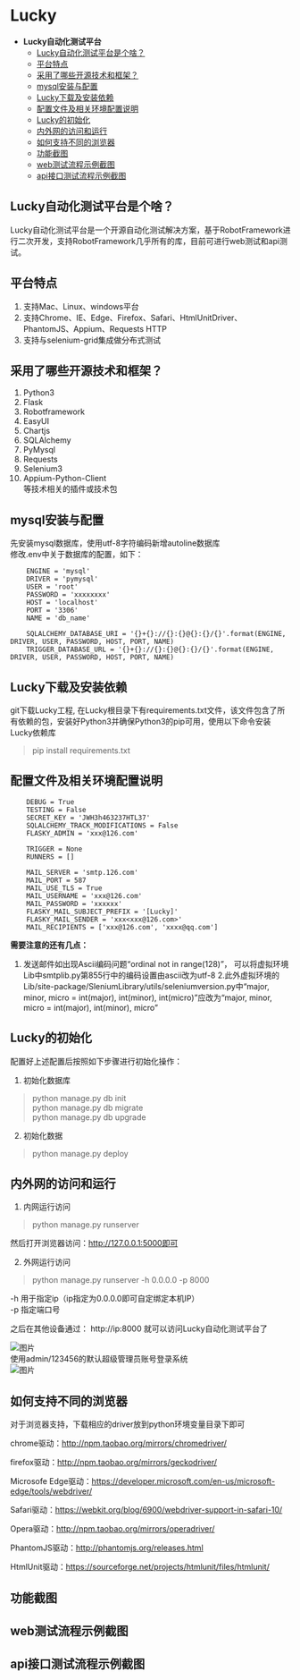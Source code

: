 # Lucky
- **Lucky自动化测试平台**
  - [Lucky自动化测试平台是个啥？](https://github.com/xwsftst/Lucky/new/master?readme=1#lucky%E8%87%AA%E5%8A%A8%E5%8C%96%E6%B5%8B%E8%AF%95%E5%B9%B3%E5%8F%B0%E6%98%AF%E4%B8%AA%E5%95%A5)
  - [平台特点](https://github.com/xwsftst/Lucky/new/master?readme=1#%E5%B9%B3%E5%8F%B0%E7%89%B9%E7%82%B9)
  - [采用了哪些开源技术和框架？](https://github.com/xwsftst/Lucky/new/master?readme=1#%E9%87%87%E7%94%A8%E4%BA%86%E5%93%AA%E4%BA%9B%E5%BC%80%E6%BA%90%E6%8A%80%E6%9C%AF%E5%92%8C%E6%A1%86%E6%9E%B6)
  - [mysql安装与配置](https://github.com/xwsftst/Lucky/new/master?readme=1#mysql%E5%AE%89%E8%A3%85%E4%B8%8E%E9%85%8D%E7%BD%AE)
  - [Lucky下载及安装依赖](https://github.com/xwsftst/Lucky/new/master?readme=1#lucky%E4%B8%8B%E8%BD%BD%E5%8F%8A%E5%AE%89%E8%A3%85%E4%BE%9D%E8%B5%96)
  - [配置文件及相关环境配置说明](https://github.com/xwsftst/Lucky/new/master?readme=1#%E9%85%8D%E7%BD%AE%E6%96%87%E4%BB%B6%E5%8F%8A%E7%9B%B8%E5%85%B3%E7%8E%AF%E5%A2%83%E9%85%8D%E7%BD%AE%E8%AF%B4%E6%98%8E)
  - [Lucky的初始化](https://github.com/xwsftst/Lucky/new/master?readme=1#lucky%E7%9A%84%E5%88%9D%E5%A7%8B%E5%8C%96)
  - [内外网的访问和运行](https://github.com/xwsftst/Lucky/new/master?readme=1#%E5%86%85%E5%A4%96%E7%BD%91%E7%9A%84%E8%AE%BF%E9%97%AE%E5%92%8C%E8%BF%90%E8%A1%8C)
  - [如何支持不同的浏览器](https://github.com/xwsftst/Lucky/new/master?readme=1#%E5%A6%82%E4%BD%95%E6%94%AF%E6%8C%81%E4%B8%8D%E5%90%8C%E7%9A%84%E6%B5%8F%E8%A7%88%E5%99%A8)
  - [功能截图](https://github.com/xwsftst/Lucky/new/master?readme=1#%E5%8A%9F%E8%83%BD%E6%88%AA%E5%9B%BE)
  - [web测试流程示例截图](https://github.com/xwsftst/Lucky/new/master?readme=1#web%E6%B5%8B%E8%AF%95%E6%B5%81%E7%A8%8B%E7%A4%BA%E4%BE%8B%E6%88%AA%E5%9B%BE)
  - [api接口测试流程示例截图](https://github.com/xwsftst/Lucky/new/master?readme=1#api%E6%8E%A5%E5%8F%A3%E6%B5%8B%E8%AF%95%E6%B5%81%E7%A8%8B%E7%A4%BA%E4%BE%8B%E6%88%AA%E5%9B%BE)  

## Lucky自动化测试平台是个啥？  
Lucky自动化测试平台是一个开源自动化测试解决方案，基于RobotFramework进行二次开发，支持RobotFramework几乎所有的库，目前可进行web测试和api测试。  

## 平台特点  
1. 支持Mac、Linux、windows平台
2. 支持Chrome、IE、Edge、Firefox、Safari、HtmlUnitDriver、PhantomJS、Appium、Requests HTTP
3. 支持与selenium-grid集成做分布式测试

## 采用了哪些开源技术和框架？
1. Python3
2. Flask
3. Robotframework
4. EasyUI
5. Chartjs
6. SQLAlchemy
7. PyMysql
8. Requests
9. Selenium3
10. Appium-Python-Client  
等技术相关的插件或技术包  

## mysql安装与配置  
先安装mysql数据库，使用utf-8字符编码新增autoline数据库  
修改.env中关于数据库的配置，如下：  
```
    ENGINE = 'mysql'
    DRIVER = 'pymysql'
    USER = 'root'
    PASSWORD = 'xxxxxxxx'
    HOST = 'localhost'
    PORT = '3306'
    NAME = 'db_name'

    SQLALCHEMY_DATABASE_URI = '{}+{}://{}:{}@{}:{}/{}'.format(ENGINE, DRIVER, USER, PASSWORD, HOST, PORT, NAME)
    TRIGGER_DATABASE_URL = '{}+{}://{}:{}@{}:{}/{}'.format(ENGINE, DRIVER, USER, PASSWORD, HOST, PORT, NAME)
```  

## Lucky下载及安装依赖  
git下载Lucky工程, 在Lucky根目录下有requirements.txt文件，该文件包含了所有依赖的包，安装好Python3并确保Python3的pip可用，使用以下命令安装Lucky依赖库  
> pip install requirements.txt  

## 配置文件及相关环境配置说明  
```
    DEBUG = True
    TESTING = False
    SECRET_KEY = 'JWH3h463237HTL37'
    SQLALCHEMY_TRACK_MODIFICATIONS = False
    FLASKY_ADMIN = 'xxx@126.com'

    TRIGGER = None
    RUNNERS = []

    MAIL_SERVER = 'smtp.126.com'
    MAIL_PORT = 587
    MAIL_USE_TLS = True
    MAIL_USERNAME = 'xxx@126.com'
    MAIL_PASSWORD = 'xxxxxx'
    FLASKY_MAIL_SUBJECT_PREFIX = '[Lucky]'
    FLASKY_MAIL_SENDER = 'xxx<xxx@126.com>'
    MAIL_RECIPIENTS = ['xxx@126.com', 'xxxx@qq.com']
```  
**需要注意的还有几点：**  
1. 发送邮件如出现Ascii编码问题“ordinal not in range(128)”， 可以将虚拟环境Lib中smtplib.py第855行中的编码设置由ascii改为utf-8
2.此外虚拟环境的Lib/site-package/SleniumLibrary/utils/seleniumversion.py中“major, minor, micro = int(major), int(minor), int(micro)”应改为“major, minor, micro = int(major), int(minor), micro”  

## Lucky的初始化  
配置好上述配置后按照如下步骤进行初始化操作：  
1. 初始化数据库  
> python manage.py db init  
> python manage.py db migrate  
> python manage.py db upgrade  
2. 初始化数据  
> python manage.py deploy  

## 内外网的访问和运行  
1. 内网运行访问  
> python manage.py runserver  

然后打开浏览器访问：http://127.0.0.1:5000即可  

2. 外网运行访问  
> python manage.py runserver -h 0.0.0.0 -p 8000  

-h 用于指定ip（ip指定为0.0.0.0即可自定绑定本机IP）  
-p 指定端口号  

之后在其他设备通过： http://ip:8000 就可以访问Lucky自动化测试平台了  

![图片]()  
使用admin/123456的默认超级管理员账号登录系统  
![图片]()  

## 如何支持不同的浏览器 
对于浏览器支持，下载相应的driver放到python环境变量目录下即可  

chrome驱动：http://npm.taobao.org/mirrors/chromedriver/

firefox驱动：http://npm.taobao.org/mirrors/geckodriver/

Microsofe Edge驱动：https://developer.microsoft.com/en-us/microsoft-edge/tools/webdriver/  

Safari驱动：https://webkit.org/blog/6900/webdriver-support-in-safari-10/  

Opera驱动：http://npm.taobao.org/mirrors/operadriver/  

PhantomJS驱动：http://phantomjs.org/releases.html  

HtmlUnit驱动：https://sourceforge.net/projects/htmlunit/files/htmlunit/  

## 功能截图

## web测试流程示例截图

## api接口测试流程示例截图
